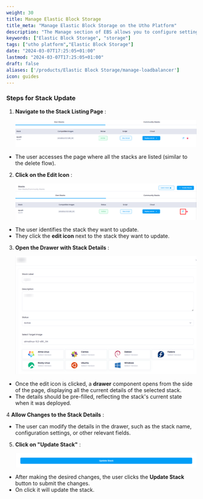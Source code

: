 ```yaml
---
weight: 30
title: Manage Elastic Block Storage
title_meta: "Manage Elastic Block Storage on the Utho Platform"
description: "The Manage section of EBS allows you to configure settings, resize volumes, attach or detach them from instances, and destroy volumes when no longer needed."
keywords: ["Elastic Block Storage", "storage"]
tags: ["utho platform","Elastic Block Storage"]
date: "2024-03-07T17:25:05+01:00"
lastmod: "2024-03-07T17:25:05+01:00"
draft: false 
aliases: ['/products/Elastic Block Storage/manage-loadbalancer']
icon: guides
---
```

### Steps for Stack Update

1. **Navigate to the Stack Listing Page** :

   ![1744102835338](image/index/1744102835338.png)

* The user accesses the page where all the stacks are listed (similar to the delete flow).

2. **Click on the Edit Icon** :

   ![1744102858992](image/index/1744102858992.png)

* The user identifies the stack they want to update.
* They click the **edit icon** next to the stack they want to update.

3. **Open the Drawer with Stack Details** :

   ![1744102928405](image/index/1744102928405.png)

* Once the edit icon is clicked, a **drawer** component opens from the side of the page, displaying all the current details of the selected stack.
* The details should be pre-filled, reflecting the stack's current state when it was deployed.

4 **Allow Changes to the Stack Details** :

* The user can modify the details in the drawer, such as the stack name, configuration settings, or other relevant fields.

5. **Click on "Update Stack"** :

   ![1744102965539](image/index/1744102965539.png)

* After making the desired changes, the user clicks the **Update Stack** button to submit the changes.
* On click it will update the stack.
